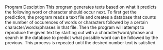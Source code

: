 
Program Desciption
This program generates texts based on what it predicts the following
word or character should occur next. To first get the prediction, the 
program reads a text file and creates a database that counts the number 
of occurences of words or characters followed by a certain 
character/words/phrases in that file. Then the program will attempt to
reproduce the given text by starting out with a character/word/phrase and 
search in the database to predict what possible word can be followed by 
the previous. This process is repeated until the desired number text is
satisfied.
